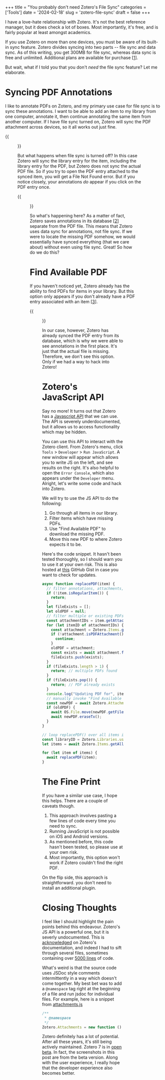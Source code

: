 +++
title = "You probably don't need Zotero's File Sync"
categories = ['Tools']
date = '2024-02-18'
slug = 'zotero-file-sync'
draft = false
+++

I have a love-hate relationship with Zotero. It's not the best reference manager, but it does check
a lot of boxes. Most importantly, it's free, and is fairly popular at least amongst academics.

If you use Zotero on more than one devices, you must be aware of its built-in sync feature. Zotero
divides syncing into two parts -- file sync and data sync. As of this writing, you get 300MB for
file sync, whereas data sync is free and unlimited. Additional plans are available for purchase
[[1]].

[1]: https://www.zotero.org/support/sync

But wait, what if I told you that you don't _need_ the file sync feature? Let me elaborate.

# Syncing PDF Annotations

I like to annotate PDFs on Zotero, and my primary use case for file sync is to sync these
annotations. I want to be able to add an item to my library from one computer, annotate it, then
continue annotating the same item from another computer. If I have file sync turned on, Zotero will
sync the PDF attachment across devices, so it all works out just fine.

{{<figure src="https://i.imgur.com/BdSmWMt.jpg" caption="Zotero throws an error when file sync is disabled.">}}

But what happens when file sync is turned off? In this case Zotero will sync the library entry for
the item, including the library entry for the PDF, but Zotero does not sync the actual PDF file. So
if you try to open the PDF entry attached to the synced item, you will get a File Not Found error.
But if you notice closely, your annotations _do_ appear if you click on the PDF entry once.

{{<figure src="https://i.imgur.com/261XzG4.jpg" caption="Zotero syncs annotations independently of the PDF.">}}

So what's happening here? As a matter of fact, Zotero saves annotations in its database [[2]]
separate from the PDF file. This means that Zotero uses data sync for annotations, not file sync. If
we were to locate the missing PDF somehow, we would essentially have synced everything (that we care
about) without even using file sync. Great! So how do we do this?

[2]: https://www.zotero.org/support/kb/annotations_in_database

# Find Available PDF

If you haven't noticed yet, Zotero already has the ability to find PDFs for items in your library.
But this option only appears if you don't already have a PDF entry associated with an item [[3]].

[3]: https://forums.zotero.org/discussion/comment/342161/#Comment_342161

{{<figure src="https://i.imgur.com/KoRpob0.jpg" caption="Zotero has an option to Find Available PDF.">}}

In our case, however, Zotero has already synced the PDF entry from its database, which is why we
were able to see annotations in the first place. It's just that the actual file is missing.
Therefore, we don't see this option. Only if we had a way to hack into Zotero!

# Zotero's JavaScript API

Say no more! It turns out that Zotero has a
[Javascript API](https://www.zotero.org/support/dev/client_coding/javascript_api) that we can use.
The API is severely underdocumented, but it allows us to access functionality which may be hidden.

You can use this API to interact with the Zotero client. From Zotero's menu, click `Tools` >
`Developer` > `Run JavaScript`. A new window will appear which allows you to write JS on the left,
and see results on the right. It's also helpful to open the `Error Console`, which also appears
under the `Developer` menu. Alright, let's write some code and hack into Zotero.

We will try to use the JS API to do the following:

1. Go through all items in our library.
2. Filter items which have missing PDFs.
3. Use "Find Available PDF" to download the missing PDF.
4. Move this new PDF to where Zotero expects it to be.

Here's the code snippet. It hasn't been tested thoroughly, so I should warn you to use it at your
own risk. This is also hosted at
[this](https://gist.github.com/nikhilweee/fdf7b471a31c2f1c2b9527c51d734d86) GitHub Gist in case you
want to check for updates.

```js
async function replacePDF(item) {
  // filter annotations, attachments, notes
  if (!item.isRegularItem()) {
    return;
  }
  let fileExists = [];
  let oldPDF = null;
  // filter multiple or existing PDFs
  const attachmentIDs = item.getAttachments();
  for (let itemID of attachmentIDs) {
    const attachment = Zotero.Items.get(itemID);
    if (!attachment.isPDFAttachment()) {
      continue;
    }
    oldPDF = attachment;
    const exists = await attachment.fileExists();
    fileExists.push(exists);
  }
  if (fileExists.length > 1) {
    return; // multiple PDFs found
  }
  if (fileExists.pop()) {
    return; // PDF already exists
  }
  console.log("Updating PDF for", item.getDisplayTitle());
  // manually invoke "Find Available PDF"
  const newPDF = await Zotero.Attachments.addAvailablePDF(item);
  if (oldPDF) {
    await OS.File.move(newPDF.getFilePath(), oldPDF.getFilePath());
    await newPDF.eraseTx();
  }
}

// loop replacePDF() over all items in our library
const libraryID = Zotero.Libraries.userLibraryID;
let items = await Zotero.Items.getAll(libraryID);

for (let item of items) {
  await replacePDF(item);
}
```

# The Fine Print

If you have a similar use case, I hope this helps. There are a couple of caveats though.

1. This approach involves pasting a few lines of code every time you need to sync.
1. Running JavaScript is not possible on iOS and Android versions.
1. As mentioned before, this code hasn't been tested, so please use at your own risk.
1. Most importantly, this option won't work if Zotero couldn't find the right PDF.

On the flip side, this approach is straightforward. you don't need to install an additional plugin.

# Closing Thoughts

I feel like I should highlight the pain points behind this endeavour. Zotero's JS API is a powerful
one, but it is severly undocumented. This is
[acknowledged](https://www.zotero.org/support/dev/client_coding/javascript_api#api_methods) on
Zotero's documentation, and indeed I had to sift through several files, sometimes containing over
[5000 lines](https://github.com/zotero/zotero/blob/009a2ca38abee81eec7e0bdf9d962b07c8c653d7/chrome/content/zotero/xpcom/data/item.js)
of code.

What's weird is that the source code uses JSDoc style comments intermittently in a way which doesn't
come together. My best bet was to add a `@namespace` tag right at the beginning of a file and run
jsdoc for individual files. For example, here is a snippet from
[attachments.js](https://github.com/zotero/zotero/blob/009a2ca38abee81eec7e0bdf9d962b07c8c653d7/chrome/content/zotero/xpcom/attachments.js#L26)

```js
/**
 * @namespace
 */
Zotero.Attachments = new function () {...}
```

Zotero definitely has a lot of potential. After all these years, it's still being actively
maintained. Zotero 7 is in
[open beta](https://forums.zotero.org/discussion/111074/available-for-beta-testing-zotero-redesigned).
In fact, the screenshots in this post are from the beta version. Along with the user experience, I
really hope that the developer experience also becomes better.
